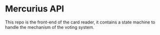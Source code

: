 # Mercurius API

This repo is the front-end of the card reader, it contains a state machine to handle the mechanism of the voting system.
